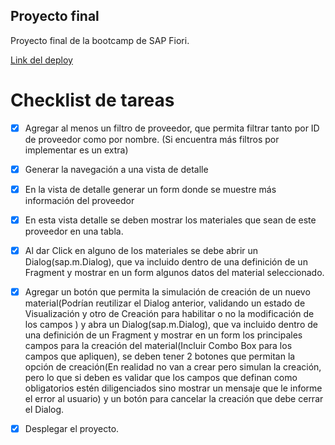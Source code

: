 ## Proyecto final

Proyecto final de la bootcamp de SAP Fiori.

[Link del deploy](https://5d079c48trial.launchpad.cfapps.us10.hana.ondemand.com/4e806599-1bcd-4168-9883-dc9770b6b857.combootcampsapui5finalproject.combootcampsapui5finalproject-0.0.1/index.html)

# Checklist de tareas

- [x] Agregar al menos un filtro de proveedor, que permita
filtrar tanto por ID de proveedor como por nombre. (Si encuentra más filtros por implementar es un extra)

- [x] Generar la navegación a una vista de detalle

- [x] En la vista de detalle generar un form donde se muestre más información del proveedor

- [x] En esta vista detalle se deben mostrar los materiales que sean de este proveedor en una tabla.

- [x] Al dar Click en alguno de los materiales se debe abrir un Dialog(sap.m.Dialog), que va incluido dentro de una definición de un Fragment y mostrar en un form algunos datos del material seleccionado.

- [x] Agregar un botón que permita la simulación de creación de un nuevo material(Podrían reutilizar el Dialog anterior, validando un estado de Visualización y otro de Creación para habilitar o no la modificación de los campos ) y abra un Dialog(sap.m.Dialog), que va incluido dentro de una definición de un Fragment y mostrar en un form los principales campos para la creación del material(Incluir Combo Box para los campos que apliquen), se deben tener 2 botones que permitan la opción de creación(En realidad no van a crear pero simulan la creación, pero lo que si deben es validar que los campos que definan como obligatorios estén diligenciados sino mostrar un mensaje que le informe el error al usuario) y un botón para cancelar la creación que debe cerrar el Dialog.

- [x] Desplegar el proyecto.
